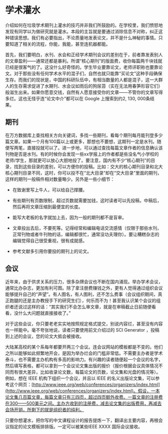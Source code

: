 # 学术灌水

介绍如何在垃圾学术期刊上灌水的技巧并非我们所鼓励的。在学校里，我们愤怒地发现有同学以为做研究就是灌水。本段的主旨就是要通过消除信息不对称，纠正这种错误思想。我们有必要指出，不论质量地发表论文，并不是什么神秘的事情。只要知道了相关的流程，你能，我能，甚至连机器都能。

首先，我们要明白，水刊、水会和正经学术期刊会议的差别在于，前者靠发表别人的文章盈利——通常还都是暴利。所谓“核心期刊”的版面费，收你每篇两千块钱就已经是很客气的了。这没什么好奇怪的。学生毕业要靠论文，老师评职称也要靠论文。对于那些没有任何学术水平的混子们，自然也就只能靠“买论文”这种手段确保生存。而我们的现状是，中国的科研队伍中，有相当数量的人都是混子，这一大群人的生存需求促进了水期刊、水会议如雨后的狗尿苔（实在无法用春笋形容它们）般滋生出来。如果你愿意交钱，自然有人愿意接受你的文章——不管你的文章写得多烂。这也无怪乎连“论文中介”都可以在 Google 上搜索到约2, 130, 000条结果。

## 期刊

在万方数据库上查找相关方向关键词，多找一些期刊，看每个期刊每月能刊登多少篇文章。如果一个月有100篇以上或更多，那想也不要想，这期刊一定是水刊。随便写两笔，直接投就可以了。进一步地，可以通过查找每篇文章作者的信息确认该刊物是否是水刊。有的时候你会发现一些xx学报上的作者都是些没名气小学校的老师/学生，那就更可以放心大胆地投了。要注意，国内有不少“核心期刊”的目录，找到这些目录的差别，可以方便你的投稿。比如：交大的核心期刊目录和北大核心期刊目录不同，这时，你可以投不在“北大目录”却在“交大目录”里面的期刊，这样的期刊一般稿件相对数量略少。另外是一些小细节：

- 在致谢里写上牛人，可以给自己撑腰。

- 有些期刊有页数限制，超过页数就需要加钱，这时读者可以先投稿，中稿后，然后再将文章压缩到最便宜的长度。

- 能写大老板的名字就加上去，因为一般的期刊都不是盲审。

- 文章投出去后，不要死等。记得经常和编辑电话交流感情（仅限于那些水刊，正常刊物或者牛刊物的话，编辑都很忙，通常没功夫理你）。要让糟糕杂志的编辑觉得自己很受重视，很有成就感。

- 参考文献多引用你要投的期刊上的论文。

## 会议

近年来，由于供求关系的压力，很多杂牌会议也不断在国内涌现。举办学术会议，通常比办杂志，更加有利可图。除了拿注册费赚钱之外，更有人觉得通过组织会议能够提升自己的“声望”。有人图名，有人图利，还不怎么费事（会议组织期间，真正跑腿的还是主办教授手下的研究生们），何乐而不为！甚至我认识某个会议的组织者还说过这样的话：“其实我们不会怎么审文章，就是在审稿截止日前随便看看，没什么大问题就直接接收了。”

对于这些会议，你只要老老实实地按照规定格式提交，别说内容烂，甚至没有内容也一样能中。毫不夸张地说，读者只要使用前文介绍过的 SCI Generator ，投稿到上述的会议，您的论文大抵会被接收。

大陆某高校的某个系每年都要开两三个会议。连会议网站的模板都是不变的。他们之所以能够如此频繁地开会，是因为举办烂会的门槛非常低。不需要主办者是学术泰斗，也不需要主办机构有多高的影响力。有兴趣的读者随便起一个会议的名字，然后填写表格，都可以拿到一个会议论文集出版的报价（报价根据会议具体情况不同而有很大差异，比如收录论文数，每篇论文的页数，论文集和光盘的情况等）。例如，想在 IEEE 机构下组织一个会议，并且以 IEEE 的名义出版论文集，可以参考这个网页：[http://www.ieee.org/web/conferences/organizers/index.html](http://www.ieee.org/web/conferences/organizers/index.html)。假设，一本论文集几百篇文章，每篇文章只有三四页，超过四页额外收费。一篇文章的注册费在300——500美元之间。主办方收到的注册费，减去论文集的出版费用，再减去会场开销，所剩下的就是组织者的纯利。

只要你想灌水，把你写的中文课程设计的报告提炼一下，翻译出主要内容，再根会议指定的论文模板排排版。一定可以被某些IEEE XXXX 国际会议接收。

